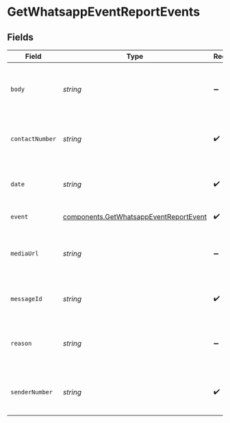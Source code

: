 # GetWhatsappEventReportEvents


## Fields

| Field                                                                                        | Type                                                                                         | Required                                                                                     | Description                                                                                  | Example                                                                                      |
| -------------------------------------------------------------------------------------------- | -------------------------------------------------------------------------------------------- | -------------------------------------------------------------------------------------------- | -------------------------------------------------------------------------------------------- | -------------------------------------------------------------------------------------------- |
| `body`                                                                                       | *string*                                                                                     | :heavy_minus_sign:                                                                           | Text of the reply (will be there only in case of `reply` event with text)                    | Hi! I am a reply                                                                             |
| `contactNumber`                                                                              | *string*                                                                                     | :heavy_check_mark:                                                                           | WhatsApp Number with country code. Example, 85264318721                                      | 919876543210                                                                                 |
| `date`                                                                                       | *string*                                                                                     | :heavy_check_mark:                                                                           | UTC date-time on which the event has been generated                                          | 2017-03-12T12:30:00Z                                                                         |
| `event`                                                                                      | [components.GetWhatsappEventReportEvent](../../models/shared/getwhatsappeventreportevent.md) | :heavy_check_mark:                                                                           | Event which occurred                                                                         | delivered                                                                                    |
| `mediaUrl`                                                                                   | *string*                                                                                     | :heavy_minus_sign:                                                                           | Url of the media reply (will be there only in case of `reply` event with media)              | https://example.com/media.png                                                                |
| `messageId`                                                                                  | *string*                                                                                     | :heavy_check_mark:                                                                           | Message ID which generated the event                                                         | 23befbae-1505-47a8-bd27-e30ef739f32c                                                         |
| `reason`                                                                                     | *string*                                                                                     | :heavy_minus_sign:                                                                           | Reason for the event (will be there in case of `error` and `soft-bounce` events)             | 23befbae-1505-47a8-bd27-e30ef739f32c                                                         |
| `senderNumber`                                                                               | *string*                                                                                     | :heavy_check_mark:                                                                           | WhatsApp Number with country code. Example, 85264318721                                      | 919876543210                                                                                 |